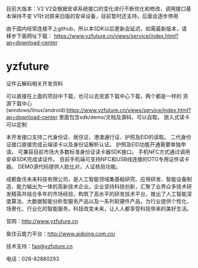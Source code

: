 目前大版本：V2
V2会根据安卓系统接口的变化进行不断优化和修改，调用接口基本保持不变
V1针对原来旧版的安卓设备，目前暂时还支持，后面会逐步停用

由于国内经常连接不上github，所以本SDK以后更新会延迟，如需最新版本，请移步下面网址下载：
https://www.yzfuture.cn/views/service/index.html?ap=download-center

# yzfuture
证件云解码相关开发资料

可以直接在上面的项目中下载，也可以去资源下载中心下载，两个都是一样的
资源下载中心(windows/linux/android):https://www.yzfuture.cn/views/service/index.html?ap=download-center
里面包含sdk/demo/文档及源码，可以自取。
嵌入式读卡可以定制

本开发接口支持二代身份证、居住证、港澳通行证、护照及EID的读取。 
二代身份证接口直接完成云端读卡以及身份证解析认证。 
护照及EID功能开通需要单独申请。 
可兼容目前市场大多数标准身份证读卡器SDK接口。
手机NFC方式通过调用安卓SDK完成读证件。
目前手机端可支持NFC和USB线连接的OTG专用证件读卡器。
DEMO源代码提供人脸比对，人证核验功能。

成都鱼住未来科技有限公司，是人工智能领域集基础研究、应用研发、智能设备制造、能力输出为一体的高新技术企业。企业坚持科技创新，汇聚了业界众多技术研发精英并结合多年的市场经验，构筑了高水平的研发技术平台，推出了人工智能深度算法、大数据智能分析型服务产品以及一系列软硬件产品，为行业提供个性化、场景化、行业化的智能服务。科技改变未来，让人人都享受科技带来的美好生活。

官网：http://www.yzfuture.cn  

鱼住云能力平台：http://www.aidoing.com.cn/  

技术支持：faq@yzfuture.cn 

电话：028-82880293
